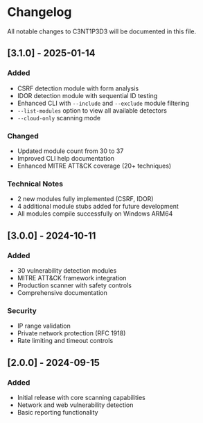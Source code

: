 # Changelog

All notable changes to C3NT1P3D3 will be documented in this file.

## [3.1.0] - 2025-01-14

### Added
- CSRF detection module with form analysis
- IDOR detection module with sequential ID testing
- Enhanced CLI with `--include` and `--exclude` module filtering
- `--list-modules` option to view all available detectors
- `--cloud-only` scanning mode

### Changed
- Updated module count from 30 to 37
- Improved CLI help documentation
- Enhanced MITRE ATT&CK coverage (20+ techniques)

### Technical Notes
- 2 new modules fully implemented (CSRF, IDOR)
- 4 additional module stubs added for future development
- All modules compile successfully on Windows ARM64

## [3.0.0] - 2024-10-11

### Added
- 30 vulnerability detection modules
- MITRE ATT&CK framework integration
- Production scanner with safety controls
- Comprehensive documentation

### Security
- IP range validation
- Private network protection (RFC 1918)
- Rate limiting and timeout controls

## [2.0.0] - 2024-09-15

### Added
- Initial release with core scanning capabilities
- Network and web vulnerability detection
- Basic reporting functionality
